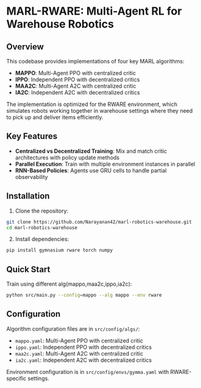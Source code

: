 # MARL-RWARE: Multi-Agent RL for Warehouse Robotics
## Overview

This codebase provides implementations of four key MARL algorithms:

- **MAPPO**: Multi-Agent PPO with centralized critic
- **IPPO**: Independent PPO with decentralized critics
- **MAA2C**: Multi-Agent A2C with centralized critic
- **IA2C**: Independent A2C with decentralized critics

The implementation is optimized for the RWARE environment, which simulates robots working together in warehouse settings where they need to pick up and deliver items efficiently.

## Key Features

- **Centralized vs Decentralized Training**: Mix and match critic architectures with policy update methods
- **Parallel Execution**: Train with multiple environment instances in parallel
- **RNN-Based Policies**: Agents use GRU cells to handle partial observability

## Installation

1. Clone the repository:
```bash
git clone https://github.com/Narayanan42/marl-robotics-warehouse.git
cd marl-robotics-warehouse
```

2. Install dependencies:
```bash
pip install gymnasium rware torch numpy
```

## Quick Start

Train using different alg(mappo,maa2c,ippo,ia2c):
```bash
python src/main.py --config=mappo --alg mappo --env rware
```

## Configuration

Algorithm configuration files are in `src/config/algs/`:
- `mappo.yaml`: Multi-Agent PPO with centralized critic
- `ippo.yaml`: Independent PPO with decentralized critics
- `maa2c.yaml`: Multi-Agent A2C with centralized critic  
- `ia2c.yaml`: Independent A2C with decentralized critics

Environment configuration is in `src/config/envs/gymma.yaml` with RWARE-specific settings.